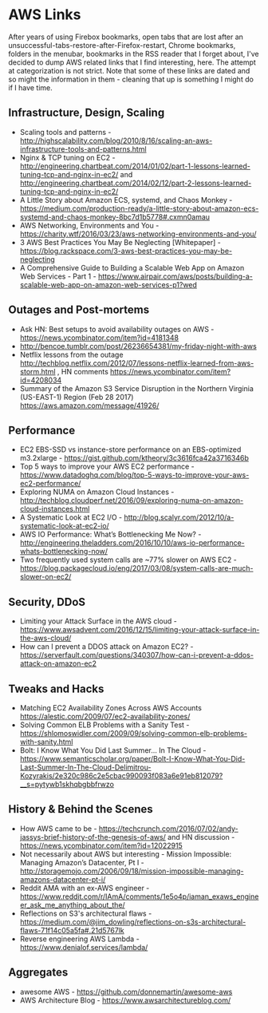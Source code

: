 # AWS Links

After years of using Firebox bookmarks, open tabs that are lost after an unsuccessful-tabs-restore-after-Firefox-restart, Chrome bookmarks, folders in the menubar, bookmarks in the RSS reader that I forget about, I've decided to dump AWS related links that I find interesting, here. The attempt at categorization is not strict. Note that some of these links are dated and so might the information in them - cleaning that up is something I might do if I have time.

## Infrastructure, Design, Scaling
- Scaling tools and patterns - http://highscalability.com/blog/2010/8/16/scaling-an-aws-infrastructure-tools-and-patterns.html
- Nginx & TCP tuning on EC2 - http://engineering.chartbeat.com/2014/01/02/part-1-lessons-learned-tuning-tcp-and-nginx-in-ec2/ and http://engineering.chartbeat.com/2014/02/12/part-2-lessons-learned-tuning-tcp-and-nginx-in-ec2/
- A Little Story about Amazon ECS, systemd, and Chaos Monkey - https://medium.com/production-ready/a-little-story-about-amazon-ecs-systemd-and-chaos-monkey-8bc7d1b5778#.cxmn0amau
- AWS Networking, Environments and You - https://charity.wtf/2016/03/23/aws-networking-environments-and-you/
- 3 AWS Best Practices You May Be Neglecting [Whitepaper] - https://blog.rackspace.com/3-aws-best-practices-you-may-be-neglecting
- A Comprehensive Guide to Building a Scalable Web App on Amazon Web Services - Part 1 - https://www.airpair.com/aws/posts/building-a-scalable-web-app-on-amazon-web-services-p1?wed

## Outages and Post-mortems
- Ask HN: Best setups to avoid availability outages on AWS - https://news.ycombinator.com/item?id=4181348
- http://bencoe.tumblr.com/post/26236654381/my-friday-night-with-aws
- Netflix lessons from the outage http://techblog.netflix.com/2012/07/lessons-netflix-learned-from-aws-storm.html , HN comments https://news.ycombinator.com/item?id=4208034
- Summary of the Amazon S3 Service Disruption in the Northern Virginia (US-EAST-1) Region (Feb 28 2017) https://aws.amazon.com/message/41926/


## Performance
- EC2 EBS-SSD vs instance-store performance on an EBS-optimized m3.2xlarge - https://gist.github.com/ktheory/3c3616fca42a3716346b
- Top 5 ways to improve your AWS EC2 performance - https://www.datadoghq.com/blog/top-5-ways-to-improve-your-aws-ec2-performance/
- Exploring NUMA on Amazon Cloud Instances - http://techblog.cloudperf.net/2016/09/exploring-numa-on-amazon-cloud-instances.html
- A Systematic Look at EC2 I/O - http://blog.scalyr.com/2012/10/a-systematic-look-at-ec2-io/
- AWS IO Performance: What’s Bottlenecking Me Now? - http://engineering.theladders.com/2016/10/10/aws-io-performance-whats-bottlenecking-now/
- Two frequently used system calls are ~77% slower on AWS EC2 - https://blog.packagecloud.io/eng/2017/03/08/system-calls-are-much-slower-on-ec2/

## Security, DDoS
- Limiting your Attack Surface in the AWS cloud - https://www.awsadvent.com/2016/12/15/limiting-your-attack-surface-in-the-aws-cloud/
- How can I prevent a DDOS attack on Amazon EC2? - https://serverfault.com/questions/340307/how-can-i-prevent-a-ddos-attack-on-amazon-ec2

## Tweaks and Hacks
- Matching EC2 Availability Zones Across AWS Accounts https://alestic.com/2009/07/ec2-availability-zones/
- Solving Common ELB Problems with a Sanity Test - https://shlomoswidler.com/2009/09/solving-common-elb-problems-with-sanity.html
- Bolt: I Know What You Did Last Summer... In The Cloud - https://www.semanticscholar.org/paper/Bolt-I-Know-What-You-Did-Last-Summer-In-The-Cloud-Delimitrou-Kozyrakis/2e320c986c2e5cbac990093f083a6e91eb812079?__s=pytywb1skhqbgbbfrwzo


## History & Behind the Scenes
- How AWS came to be - https://techcrunch.com/2016/07/02/andy-jassys-brief-history-of-the-genesis-of-aws/ and HN discussion - https://news.ycombinator.com/item?id=12022915
- Not necessarily about AWS but interesting - Mission Impossible: Managing Amazon’s Datacenter, Pt I - http://storagemojo.com/2006/09/18/mission-impossible-managing-amazons-datacenter-pt-i/
- Reddit AMA with an ex-AWS engineer - https://www.reddit.com/r/IAmA/comments/1e5o4p/iaman_exaws_engineer_ask_me_anything_about_the/
- Reflections on S3's architectural flaws - https://medium.com/@jim_dowling/reflections-on-s3s-architectural-flaws-71f14c05a5fa#.21d5767lk
- Reverse engineering AWS Lambda - https://www.denialof.services/lambda/

## Aggregates
- awesome AWS - https://github.com/donnemartin/awesome-aws
- AWS Architecture Blog - https://www.awsarchitectureblog.com/

